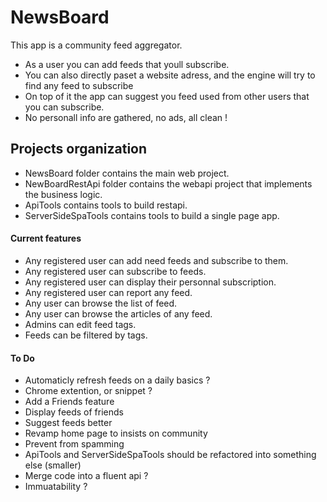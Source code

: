 # NewsBoard
This app is a community feed aggregator. 
- As a user you can add feeds that youll subscribe. 
- You can also directly paset a website adress, and the engine will try to find any feed to subscribe
- On top of it the app can suggest you feed used from other users that you can subscribe.
- No personall info are gathered, no ads, all clean !

## Projects organization
- NewsBoard folder contains the main web project.
- NewBoardRestApi folder contains the webapi project that implements the business logic.
- ApiTools contains tools to build restapi.
- ServerSideSpaTools contains tools to build a single page app.

#### Current features
- Any registered user can add need feeds and subscribe to them.
- Any registered user can subscribe to feeds.
- Any registered user can display their personnal subscription.
- Any registered user can report any feed.
- Any user can browse the list of feed.
- Any user can browse the articles of any feed.
- Admins can edit feed tags.
- Feeds can be filtered by tags.


#### To Do
- Automaticly refresh feeds on a daily basics ?
- Chrome extention, or snippet ?
- Add a Friends feature
- Display feeds of friends
- Suggest feeds better
- Revamp home page to insists on community
- Prevent from spamming
- ApiTools and ServerSideSpaTools should be refactored into something else (smaller)
- Merge code into a fluent api ?
- Immuatability ?
